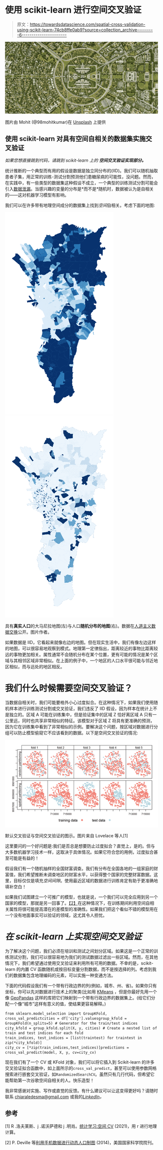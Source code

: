 # 使用 scikit-learn 进行空间交叉验证

> 原文：<https://towardsdatascience.com/spatial-cross-validation-using-scikit-learn-74cb8ffe0ab9?source=collection_archive---------6----------------------->

![](img/c6586e11b6b1dcadef7e12875058697d.png)

图片由 Mohit (@98mohitkumar)在 [Unsplash](https://unsplash.com/photos/6M9xiVgkoN0) 上提供

## 使用 scikit-learn 对具有空间自相关的数据集实施交叉验证

*如果您想直接跳到代码，请跳到 scikit-learn 上的* ***空间交叉验证实现部分。***

统计推断的一个典型而有用的假设是数据是独立同分布的(IID)。我们可以随机抽取患者子集，用正常的训练-测试分割预测他们患糖尿病的可能性，没问题。然而，在实践中，有一些类型的数据集这种假设不成立，一个典型的训练测试分割可能会引入[数据泄漏](https://en.wikipedia.org/wiki/Leakage_(machine_learning))。当感兴趣的变量的分布是*而不是*随机时，数据被认为是自相关的——这对机器学习模型有影响。

我们可以在许多带有地理空间成分的数据集上找到*空间*自相关。考虑下面的地图:

![](img/369feaabd8e621edd00a9f80763a28dd.png)![](img/6d514507b6ad7f82e41e67e4aeff14f6.png)

具有**真实人口**的大马尼拉地图(左)与人口**随机分布的地图**(右)。数据在[人道主义数据交换](https://data.humdata.org/dataset/philippines-2015-census-population-administrative-level-1-to-4)公开。图片作者。

如果数据是 IID，它看起来就像右边的地图。但在现实生活中，我们有像左边这样的地图，可以很容易地观察到模式。地理第一定律指出，距离较近的事物比距离较远的事物更加相关。属性通常不会随机分布在某个位置，更有可能的情况是某个区域与其相邻区域非常相似。在上面的例子中，一个地区的人口水平很可能与邻近地区相似，而与远处的地区相反。

# 我们什么时候需要空间交叉验证？

当数据自相关时，我们可能要格外小心过度拟合。在这种情况下，如果我们使用随机样本进行训练测试分割或交叉验证，我们违反了 IID 假设，因为样本在统计上不是独立的。区域 A 可能在训练集中，但是验证集中的区域 Z 恰好离区域 A 只有一公里远，同时也共享非常相似的特征。该模型对于区域 Z 将具有更准确的预测，因为它在训练集中看到了非常相似的示例。要解决这个问题，按区域对数据进行分组可以防止模型偷窥它不应该看到的数据。以下是空间交叉验证的情况:

![](img/3a2e87ff42a1fb7661f21f6637be271a.png)

默认交叉验证与空间交叉验证的图示。图片来自 Lovelace 等人[1]

这里要问的一个好问题是:我们是否总是想要防止过度拟合？直觉上，是的。但与大多数机器学习技术一样，这取决于具体情况。如果它符合您的用例，过度拟合甚至可能是有益的！

假设我们有一个随机抽样的全国财富调查。我们有分布在全国各地的一组家庭的财富值，我们希望推断未调查地区的财富水平，以获得整个国家的完整财富数据。这里，目标仅仅是填充*空间间隙*。使用最近区域的数据进行训练肯定有助于更准确地填补空白！

如果我们试图建立一个可推广的模型，也就是说，一个我们可以完全应用到另一个国家的模型，那就是另一回事了。[【2】](https://www.pnas.org/content/pnas/111/45/15888.full.pdf)在这种情况下，在训练期间利用空间自相关属性将很可能提高潜在的差模型的准确性。如果我们把这个看似不错的模型用在一个没有地面事实可以验证的领域，这尤其令人担忧。

# ***在 scikit-learn 上实现空间交叉验证***

为了解决这个问题，我们必须在培训和测试之间划分区域。如果这是一个正常的训练测试分割，我们可以很容易地为我们的测试数据过滤出一些区域。然而，在其他情况下，我们希望通过使用交叉验证来利用所有可用的数据。不幸的是，scikit-learn 的内置 CV 函数随机或按目标变量分割数据，而不是按选择的列。考虑到我们的数据集包含地理编码的元素，可以实施一种变通方法。

下面的代码假设我们有一个带有行政边界的列(例如，城市、州、省)。如果你只有坐标，你可以先对数据进行技术上的聚类(比如用 [KMeans](https://scikit-learn.org/stable/modules/generated/sklearn.cluster.KMeans.html) ，但是你最好先用一个像 [GeoPandas](https://geopandas.org/) 这样的库把它们映射到一个带有行政边界的数据集上。(给它们分配一个像“城市”这样有意义的值，使结果更容易解释。)

```
from sklearn.model_selection import GroupKFold, cross_val_predictcities = df['city'].valuesgroup_kfold = GroupKFold(n_splits=5) # Generator for the train/test indices
city_kfold = group_kfold.split(X, y, cities) # Create a nested list of train and test indices for each fold
train_indices, test_indices = [list(traintest) for traintest in zip(*city_kfold)]
city_cv = [*zip(train_indices,test_indices)]predictions = cross_val_predict(model, X, y, cv=city_cv)
```

现在我们有了一个 CV 或 KFold 对象，我们可以将它插入到 Scikit-learn 的许多交叉验证拟合函数中，如上面所示的`cross_val_predict`，甚至可以使用参数网格搜索进行嵌套交叉验证，如`RandomizedSearchCV`。虽然只有几行代码，但希望它能帮助第一次谷歌空间自相关的人。快乐造型！

我非常感谢对实施、写作或直觉的反馈。有什么建议可以让这变得更好吗？请随时联系 chiaraledesma@gmail.com 或我的[*LinkedIn*](https://www.linkedin.com/in/chiara-ledesma-772a0b139/)*。*

## 参考

[1] R .洛夫莱斯、j .诺沃萨德和 j .明肖。[统计学习:空间 CV](https://geocompr.robinlovelace.net/spatial-cv.html) (2021)，用 r 进行地理计算。

[2] P. Deville 等[利用手机数据进行动态人口制图](https://www.pnas.org/content/pnas/111/45/15888.full.pdf) (2014)，美国国家科学院院刊。